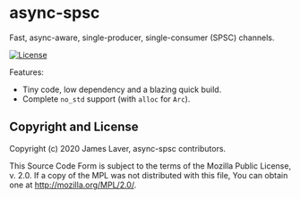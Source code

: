 # async-spsc

Fast, async-aware, single-producer, single-consumer (SPSC) channels.

[![License](https://img.shields.io/crates/l/async-spsc.svg)](https://github.com/irrustible/async-spsc/blob/main/LICENSE)
<!-- [![Package](https://img.shields.io/crates/v/async-spsc.svg)](https://crates.io/crates/async-spsc) -->
<!-- [![Documentation](https://docs.rs/async-spsc/badge.svg)](https://docs.rs/async-spsc) -->

Features:

* Tiny code, low dependency and a blazing quick build.
* Complete `no_std` support (with `alloc` for `Arc`).

## Copyright and License

Copyright (c) 2020 James Laver, async-spsc contributors.

This Source Code Form is subject to the terms of the Mozilla Public
License, v. 2.0. If a copy of the MPL was not distributed with this
file, You can obtain one at http://mozilla.org/MPL/2.0/.
